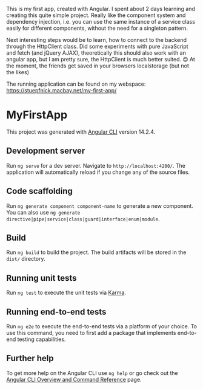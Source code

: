 This is my first app, created with Angular. I spent about 2 days learning and creating this quite simple project. Really like the component system and dependency injection, i.e. you can use the same instance of a service class easily for different components, without the need for a singleton pattern.

Next interesting steps would be to learn, how to connect to the backend through the HttpClient class. Did some experiments with pure JavaScript and fetch (and jQuery AJAX), theoretically this should also work with an angular app, but I am pretty sure, the HttpClient is much better suited. 😉
At the moment, the friends get saved in your browsers localstorage (but not the likes)

The running application can be found on my webspace:
https://stuepfnick.macbay.net/my-first-app/

# MyFirstApp

This project was generated with [Angular CLI](https://github.com/angular/angular-cli) version 14.2.4.

## Development server

Run `ng serve` for a dev server. Navigate to `http://localhost:4200/`. The application will automatically reload if you change any of the source files.

## Code scaffolding

Run `ng generate component component-name` to generate a new component. You can also use `ng generate directive|pipe|service|class|guard|interface|enum|module`.

## Build

Run `ng build` to build the project. The build artifacts will be stored in the `dist/` directory.

## Running unit tests

Run `ng test` to execute the unit tests via [Karma](https://karma-runner.github.io).

## Running end-to-end tests

Run `ng e2e` to execute the end-to-end tests via a platform of your choice. To use this command, you need to first add a package that implements end-to-end testing capabilities.

## Further help

To get more help on the Angular CLI use `ng help` or go check out the [Angular CLI Overview and Command Reference](https://angular.io/cli) page.
